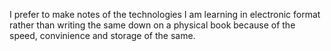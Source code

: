 I prefer to make notes of the technologies I am learning in electronic format rather than writing the same down on a physical book because of the speed, convinience and storage of the same.
